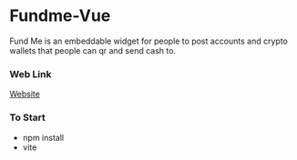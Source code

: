 # Fundme-Vue
Fund Me is an embeddable widget for people to post accounts and crypto wallets that people can qr and send cash to.

### Web Link
[Website](https://fundme-vue.netlify.app)

### To Start
  - npm install
  - vite